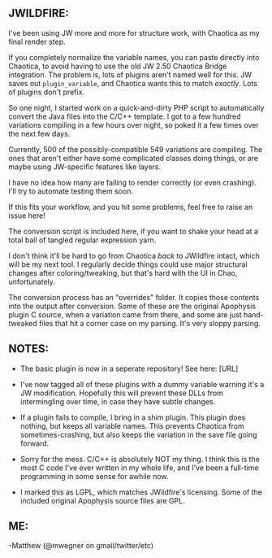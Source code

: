 JWILDFIRE:
----------

I've been using JW more and more for structure work, with Chaotica as my final render step.

If you completely normalize the variable names, you can paste directly into Chaotica, to avoid having to use the old JW 2.50
Chaotica Bridge integration.  The problem is, lots of plugins aren't named well for this.  JW saves out `plugin_variable`, and
Chaotica wants this to match *exactly*.  Lots of plugins don't prefix.

So one night, I started work on a quick-and-dirty PHP script to automatically convert the Java files into the C/C++ template.  I got to a few hundred variations compiling in a few hours over night, so poked it a few times over the next few days.

Currently, 500 of the possibly-compatible 549 variations are compiling.  The ones that aren't either have some complicated classes doing things, or are maybe using JW-specific features like layers.

I have no idea how many are failing to render correctly (or even crashing).  I'll try to automate testing them soon.

If this fits your workflow, and you hit some problems, feel free to raise an issue here!

The conversion script is included here, if you want to shake your head at a total ball of tangled regular expression yarn.

I don't think it'll be hard to go from Chaotica _back_ to JWildfire intact, which will be my next tool.  I regularly decide things could use major structural changes after coloring/tweaking, but that's hard with the UI in Chao, unfortunately.

The conversion process has an "overrides" folder.  It copies those contents into the output after conversion.  Some of these are the original Apophysis plugin C source, when a variation came from there, and some are just hand-tweaked files that hit a corner
case on my parsing.  It's very sloppy parsing.

NOTES:
------

* The basic plugin is now in a seperate repository!  See here: [URL]

* I've now tagged all of these plugins with a dummy variable warning it's a JW modification.  Hopefully this will prevent these DLLs from intermingling over time, in case they have subtle changes.

* If a plugin fails to compile, I bring in a shim plugin.  This plugin does nothing, but keeps all variable names.  This prevents Chaotica from sometimes-crashing, but also keeps the variation in the save file going forward.

* Sorry for the mess.  C/C++ is absolutely NOT my thing.  I think this is the most C code I've ever written in my whole life, and I've been a full-time programming in some sense for awhile now.

* I marked this as LGPL, which matches JWildfire's licensing.  Some of the included original Apophysis source files are GPL.


ME:
---

-Matthew (@mwegner on gmail/twitter/etc)

